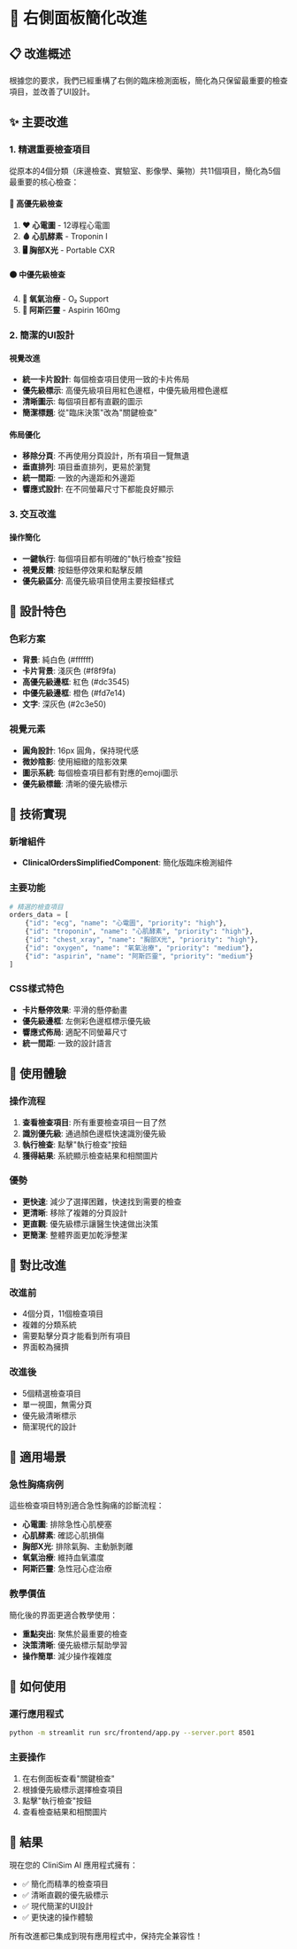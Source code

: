 # 🎯 右側面板簡化改進

## 📋 改進概述

根據您的要求，我們已經重構了右側的臨床檢測面板，簡化為只保留最重要的檢查項目，並改善了UI設計。

## ✨ 主要改進

### 1. 精選重要檢查項目
從原本的4個分類（床邊檢查、實驗室、影像學、藥物）共11個項目，簡化為5個最重要的核心檢查：

#### 🔴 高優先級檢查
1. **❤️ 心電圖** - 12導程心電圖
2. **🩸 心肌酵素** - Troponin I
3. **🖥️ 胸部X光** - Portable CXR

#### 🟠 中優先級檢查
4. **💨 氧氣治療** - O₂ Support
5. **💊 阿斯匹靈** - Aspirin 160mg

### 2. 簡潔的UI設計

#### 視覺改進
- **統一卡片設計**: 每個檢查項目使用一致的卡片佈局
- **優先級標示**: 高優先級項目用紅色邊框，中優先級用橙色邊框
- **清晰圖示**: 每個項目都有直觀的圖示
- **簡潔標題**: 從"臨床決策"改為"關鍵檢查"

#### 佈局優化
- **移除分頁**: 不再使用分頁設計，所有項目一覽無遺
- **垂直排列**: 項目垂直排列，更易於瀏覽
- **統一間距**: 一致的內邊距和外邊距
- **響應式設計**: 在不同螢幕尺寸下都能良好顯示

### 3. 交互改進

#### 操作簡化
- **一鍵執行**: 每個項目都有明確的"執行檢查"按鈕
- **視覺反饋**: 按鈕懸停效果和點擊反饋
- **優先級區分**: 高優先級項目使用主要按鈕樣式

## 🎨 設計特色

### 色彩方案
- **背景**: 純白色 (#ffffff)
- **卡片背景**: 淺灰色 (#f8f9fa)
- **高優先級邊框**: 紅色 (#dc3545)
- **中優先級邊框**: 橙色 (#fd7e14)
- **文字**: 深灰色 (#2c3e50)

### 視覺元素
- **圓角設計**: 16px 圓角，保持現代感
- **微妙陰影**: 使用細緻的陰影效果
- **圖示系統**: 每個檢查項目都有對應的emoji圖示
- **優先級標籤**: 清晰的優先級標示

## 🚀 技術實現

### 新增組件
- **ClinicalOrdersSimplifiedComponent**: 簡化版臨床檢測組件

### 主要功能
```python
# 精選的檢查項目
orders_data = [
    {"id": "ecg", "name": "心電圖", "priority": "high"},
    {"id": "troponin", "name": "心肌酵素", "priority": "high"},
    {"id": "chest_xray", "name": "胸部X光", "priority": "high"},
    {"id": "oxygen", "name": "氧氣治療", "priority": "medium"},
    {"id": "aspirin", "name": "阿斯匹靈", "priority": "medium"}
]
```

### CSS樣式特色
- **卡片懸停效果**: 平滑的懸停動畫
- **優先級邊框**: 左側彩色邊框標示優先級
- **響應式佈局**: 適配不同螢幕尺寸
- **統一間距**: 一致的設計語言

## 📱 使用體驗

### 操作流程
1. **查看檢查項目**: 所有重要檢查項目一目了然
2. **識別優先級**: 通過顏色邊框快速識別優先級
3. **執行檢查**: 點擊"執行檢查"按鈕
4. **獲得結果**: 系統顯示檢查結果和相關圖片

### 優勢
- **更快速**: 減少了選擇困難，快速找到需要的檢查
- **更清晰**: 移除了複雜的分頁設計
- **更直觀**: 優先級標示讓醫生快速做出決策
- **更簡潔**: 整體界面更加乾淨整潔

## 🔄 對比改進

### 改進前
- 4個分頁，11個檢查項目
- 複雜的分類系統
- 需要點擊分頁才能看到所有項目
- 界面較為擁擠

### 改進後
- 5個精選檢查項目
- 單一視圖，無需分頁
- 優先級清晰標示
- 簡潔現代的設計

## 🎯 適用場景

### 急性胸痛病例
這些檢查項目特別適合急性胸痛的診斷流程：
- **心電圖**: 排除急性心肌梗塞
- **心肌酵素**: 確認心肌損傷
- **胸部X光**: 排除氣胸、主動脈剝離
- **氧氣治療**: 維持血氧濃度
- **阿斯匹靈**: 急性冠心症治療

### 教學價值
簡化後的界面更適合教學使用：
- **重點突出**: 聚焦於最重要的檢查
- **決策清晰**: 優先級標示幫助學習
- **操作簡單**: 減少操作複雜度

## 🚀 如何使用

### 運行應用程式
```bash
python -m streamlit run src/frontend/app.py --server.port 8501
```

### 主要操作
1. 在右側面板查看"關鍵檢查"
2. 根據優先級標示選擇檢查項目
3. 點擊"執行檢查"按鈕
4. 查看檢查結果和相關圖片

## 🎉 結果

現在您的 CliniSim AI 應用程式擁有：
- ✅ 簡化而精準的檢查項目
- ✅ 清晰直觀的優先級標示
- ✅ 現代簡潔的UI設計
- ✅ 更快速的操作體驗

所有改進都已集成到現有應用程式中，保持完全兼容性！
